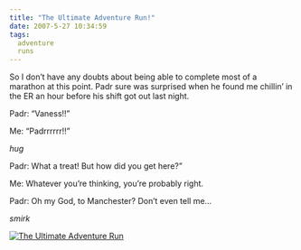 ```yaml
---
title: "The Ultimate Adventure Run!"
date: 2007-5-27 10:34:59
tags:
  adventure
  runs
---
```



So I don’t have any doubts about being able to complete most of a marathon at this point. Padr sure was surprised when he found me chillin’ in the ER an hour before his shift got out last night.

Padr: “Vaness!!”

Me: “Padrrrrrr!!”

*hug*

Padr: What a treat! But how did you get here?”

Me: Whatever you’re thinking, you’re probably right.

Padr: Oh my God, to Manchester? Don’t even tell me…

*smirk*

[![](http://www.vsoch.com/blog/wp-content/uploads/2010/06/padrrun-300x178.jpg "The Ultimate Adventure Run")](http://www.vsoch.com/blog/wp-content/uploads/2010/06/padrrun.jpg)


